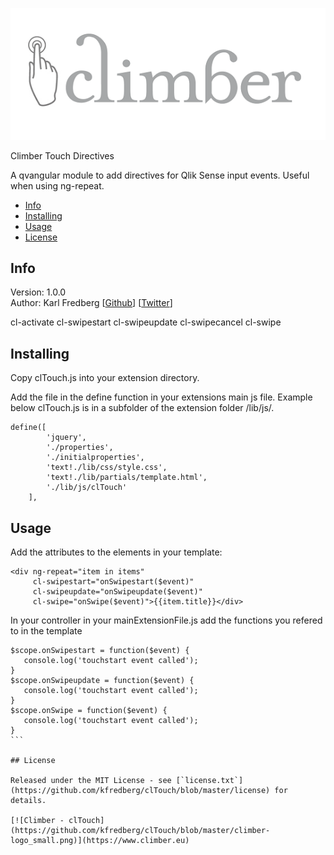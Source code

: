 [![Climber - clTouch](https://github.com/kfredberg/clTouch/blob/master/cl-touch_large.png)](https://www.climber.eu)

Climber Touch Directives

A qvangular module to add directives for Qlik Sense input events. Useful when using ng-repeat.

* [Info](#info)
* [Installing](#installingloading)
* [Usage](#usage)
* [License](#license)

## Info

Version: 1.0.0    
Author: Karl Fredberg [[Github](https://github.com/kfredberg)] [[Twitter](https://twitter.com/Controllanten)]  

cl-activate
cl-swipestart
cl-swipeupdate
cl-swipecancel
cl-swipe  

## Installing

Copy clTouch.js into your extension directory.

Add the file in the define function in your extensions main js file. Example below clTouch.js is in a subfolder of the extension folder /lib/js/.

```
define([
        'jquery',
        './properties',
        './initialproperties',
        'text!./lib/css/style.css',
        'text!./lib/partials/template.html',
        './lib/js/clTouch'
    ],
```

## Usage

Add the attributes to the elements in your template:
````
<div ng-repeat="item in items" 
	 cl-swipestart="onSwipestart($event)" 
	 cl-swipeupdate="onSwipeupdate($event)" 
	 cl-swipe="onSwipe($event)">{{item.title}}</div>
````
In your controller in your mainExtensionFile.js add the functions you refered to in the template

````
$scope.onSwipestart = function($event) {
   console.log('touchstart event called');
}
$scope.onSwipeupdate = function($event) {
   console.log('touchstart event called');
}
$scope.onSwipe = function($event) {
   console.log('touchstart event called');
}
```

## License

Released under the MIT License - see [`license.txt`](https://github.com/kfredberg/clTouch/blob/master/license) for details.

[![Climber - clTouch](https://github.com/kfredberg/clTouch/blob/master/climber-logo_small.png)](https://www.climber.eu)
